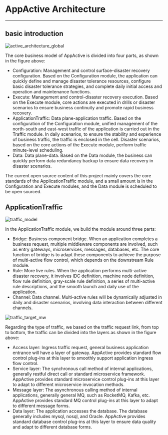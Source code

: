 # AppActive Architecture

---

## basic introduction
![active_architecture_global](https://appactive.oss-cn-beijing.aliyuncs.com/images/architecture.jpg)

The core business model of AppActive is divided into four parts, as shown in the figure above:

- Configuration: Management and control surface-disaster recovery configuration. Based on the Configuration module, the application can quickly define and manage disaster tolerance resources, configure basic disaster tolerance strategies, and complete daily initial access and operation and maintenance functions.
- Execute: Management and control-disaster recovery execution. Based on the Execute module, core actions are executed in drills or disaster scenarios to ensure business continuity and promote rapid business recovery.
- ApplicationTraffic: Data plane-application traffic. Based on the configuration of the Configuration module, unified management of the north-south and east-west traffic of the application is carried out in the Traffic module. In daily scenarios, to ensure the stability and experience of business traffic, the traffic is enclosed in the cell. Disaster scenarios, based on the core actions of the Execute module, perform traffic minute-level scheduling.
- Data: Data plane-data. Based on the Data module, the business can quickly perform data redundancy backup to ensure data recovery in disaster scenarios.

The current open source content of this project mainly covers the core standards of the ApplicationTraffic module, and a small amount is in the Configuration and Execute modules, and the Data module is scheduled to be open sourced.

## ApplicationTraffic
![traffic_model](https://appactive.oss-cn-beijing.aliyuncs.com/images/traffic_model.jpg)

In the ApplicationTraffic module, we build the module around three parts:

- Bridge: Business component bridge. When an application completes a business request, multiple middleware components are involved, such as entry gateways, microservices, messages, databases, etc. The core function of bridge is to adapt these components to achieve the purpose of multi-active flow control, which depends on the downstream Rule module.
- Rule: More live rules. When the application performs multi-active disaster recovery, it involves IDC definition, machine node definition, flow rule definition, gray-scale rule definition, a series of multi-active rule descriptions, and the smooth launch and daily use of the application.
- Channel: Data channel. Multi-active rules will be dynamically adjusted in daily and disaster scenarios, involving data interaction between different channels.


![traffic_target_mw](https://appactive.oss-cn-beijing.aliyuncs.com/images/traffic_bridge_mw.jpg)

Regarding the type of traffic, we based on the traffic request link, from top to bottom, the traffic can be divided into the layers as shown in the figure above:

- Access layer: Ingress traffic request, general business application entrance will have a layer of gateway. AppActive provides standard flow control plug-ins at this layer to smoothly support application ingress flow control.
- Service layer: The synchronous call method of internal applications, generally restful direct call or standard microservice framework. AppActive provides standard microservice control plug-ins at this layer to adapt to different microservice invocation methods.
- Message layer: The asynchronous calling method of internal applications, generally general MQ, such as RocketMQ, Kafka, etc. AppActive provides standard MQ control plug-ins at this layer to adapt to different message forms.
- Data layer: The application accesses the database. The database generally includes mysql, nosql, and Oracle. AppActive provides standard database control plug-ins at this layer to ensure data quality and adapt to different database forms.